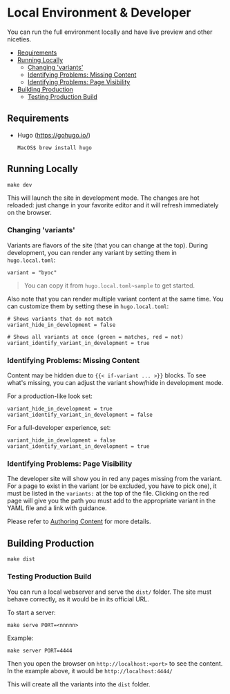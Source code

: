 <!-- omit from toc -->
# Local Environment & Developer

You can run the full environment locally and have live preview and other niceties.

- [Requirements](#requirements)
- [Running Locally](#running-locally)
  - [Changing 'variants'](#changing-variants)
  - [Identifying Problems: Missing Content](#identifying-problems-missing-content)
  - [Identifying Problems: Page Visibility](#identifying-problems-page-visibility)
- [Building Production](#building-production)
  - [Testing Production Build](#testing-production-build)

## Requirements

- Hugo (https://gohugo.io/)

      MacOS$ brew install hugo

## Running Locally

    make dev

This will launch the site in development mode.
The changes are hot reloaded: just change in your favorite editor and it will refresh immediately on the browser.

### Changing 'variants'

Variants are flavors of the site (that you can change at the top).
During development, you can render any variant by setting them in `hugo.local.toml`:

    variant = "byoc"

> You can copy it from `hugo.local.toml~sample` to get started.

Also note that you can render multiple variant content at the same time. You can
customize them by setting these in `hugo.local.toml`:

    # Shows variants that do not match
    variant_hide_in_development = false

    # Shows all variants at once (green = matches, red = not)
    variant_identify_variant_in_development = true

### Identifying Problems: Missing Content

Content may be hidden due to `{{< if-variant ... >}}` blocks. To see what's missing,
you can adjust the variant show/hide in development mode.

For a production-like look set:

    variant_hide_in_development = true
    variant_identify_variant_in_development = false

For a full-developer experience, set:

    variant_hide_in_development = false
    variant_identify_variant_in_development = true

### Identifying Problems: Page Visibility

The developer site will show you in red any pages missing from the variant.
For a page to exist in the variant (or be excluded, you have to pick one), it must be listed in the `variants:` at the top of the file.
Clicking on the red page will give you the path you must add to the appropriate variant in the YAML file and a link with guidance.

Please refer to [Authoring Content](AUTHOR.md) for more details.

## Building Production

    make dist

### Testing Production Build

You can run a local webserver and serve the `dist/` folder. The site must behave correctly, as it would be in its official URL.

To start a server:

    make serve PORT=<nnnnn>

Example:

    make server PORT=4444

Then you open the browser on `http://localhost:<port>` to see the content. In the example above, it would be `http://localhost:4444/`


This will create all the variants into the `dist` folder.
